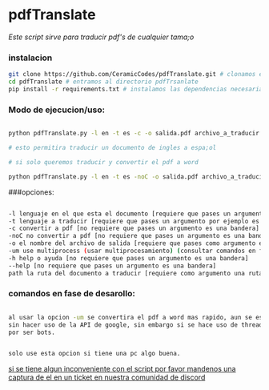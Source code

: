 # pdfTranslate

*Este script sirve para traducir pdf's de cualquier tama;o*


### instalacion

```bash 
git clone https://github.com/CeramicCodes/pdfTranslate.git # clonamos el repositorio remoto
cd pdfTranslate # entramos al directorio pdfTrsanlate
pip install -r requirements.txt # instalamos las dependencias necesarias
```

### Modo de ejecucion/uso:

```bash

python pdfTranslate.py -l en -t es -c -o salida.pdf archivo_a_traducir.pdf

# esto permitira traducir un documento de ingles a espa;ol

# si solo queremos traducir y convertir el pdf a word

python pdfTranslate.py -l en -t es -noC -o salida.pdf archivo_a_traducir.pdf

```

###opciones:

```bash

-l lenguaje en el que esta el documento [requiere que pases un argumento por ejemplo en -> english]
-t lenguaje a traducir [requiere que pases un argumento por ejemplo es -> espa;ol]
-c convertir a pdf [no requiere que pases un argumento es una bandera]
-noC no convertir a pdf [no requiere que pases un argumento es una bandera]
-o el nombre del archivo de salida [requiere que pases como argumento el nombre del archivo nuevo]
-um use multiprocess (usar multiprocesamiento) (consultar comandos en face de desarollo) [no requiere que pases un argumento es una bandera] [actual mente se ha quitado]
-h help o ayuda [no requiere que pases un argumento es una bandera]
--help [no requiere que pases un argumento es una bandera]
path la ruta del documento a traducir [requiere como argumento una ruta del archivo a traducir]


```


### comandos en fase de desarollo:

```bash

al usar la opcion -um se convertira el pdf a word mas rapido, aun se esta probando el implementar una traduccion mas rapida
sin hacer uso de la API de google, sin embargo si se hace uso de threading o multiprocess google bloqueara nuestras peticiones con captchas
por ser bots.


solo use esta opcion si tiene una pc algo buena.
```

[si se tiene algun inconveniente con el script por favor mandenos una captura de el en un ticket en nuestra comunidad de discord](https://discord.gg/Y8G4GY4xTu)


